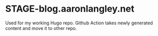 # STAGE-blog.aaronlangley.net
Used for my working Hugo repo. Github Action takes newly generated content and move it to other repo. 
